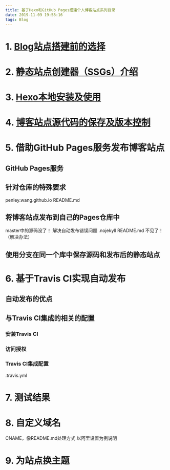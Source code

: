 ```yaml
---
title: 基于Hexo和GitHub Pages搭建个人博客站点系列目录
date: 2019-11-09 19:58:16
tags: Blog
---
```


# 1. [Blog站点搭建前的选择](Hexo-GitHub-1-lectotype.md)

# 2. [静态站点创建器（SSGs）介绍](Hexo-GitHub-2-SSGs.md)

# 3. [Hexo本地安装及使用](Hexo-GitHub-3-Hexo.md)

# 4. [博客站点源代码的保存及版本控制](hexo-github-4-source-control.md)



 <!-- more -->

# 5. 借助GitHub Pages服务发布博客站点

## GitHub Pages服务

## 针对仓库的特殊要求

penley.wang.github.io
README.md

## 将博客站点发布到自己的Pages仓库中

master中的源码没了！
解决自动发布错误问题 .nojekyll
README.md 不见了！ （解决办法）

## 使用分支在同一个库中保存源码和发布后的静态站点

# 6. 基于Travis CI实现自动发布

## 自动发布的优点

## 与Travis CI集成的相关的配置

### 安装Travis CI

### 访问授权

### Travis CI集成配置

.travis.yml

# 7. 测试结果

# 8. 自定义域名

CNAME，像README.md处理方式
以阿里设置为例说明

# 9. 为站点换主题





